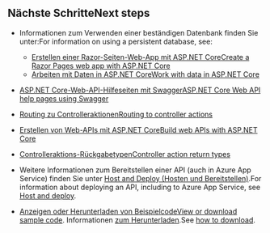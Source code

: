 ## <a name="next-steps"></a><span data-ttu-id="72685-101">Nächste Schritte</span><span class="sxs-lookup"><span data-stu-id="72685-101">Next steps</span></span>

* <span data-ttu-id="72685-102">Informationen zum Verwenden einer beständigen Datenbank finden Sie unter:</span><span class="sxs-lookup"><span data-stu-id="72685-102">For information on using a persistent database, see:</span></span>

  * [<span data-ttu-id="72685-103">Erstellen einer Razor-Seiten-Web-App mit ASP.NET Core</span><span class="sxs-lookup"><span data-stu-id="72685-103">Create a Razor Pages web app with ASP.NET Core</span></span>](xref:tutorials/index)
  * [<span data-ttu-id="72685-104">Arbeiten mit Daten in ASP.NET Core</span><span class="sxs-lookup"><span data-stu-id="72685-104">Work with data in ASP.NET Core</span></span>](xref:data/index)

* [<span data-ttu-id="72685-105">ASP.NET Core-Web-API-Hilfeseiten mit Swagger</span><span class="sxs-lookup"><span data-stu-id="72685-105">ASP.NET Core Web API help pages using Swagger</span></span>](xref:tutorials/web-api-help-pages-using-swagger)
* [<span data-ttu-id="72685-106">Routing zu Controlleraktionen</span><span class="sxs-lookup"><span data-stu-id="72685-106">Routing to controller actions</span></span>](xref:mvc/controllers/routing)
* [<span data-ttu-id="72685-107">Erstellen von Web-APIs mit ASP.NET Core</span><span class="sxs-lookup"><span data-stu-id="72685-107">Build web APIs with ASP.NET Core</span></span>](xref:web-api/index)
* [<span data-ttu-id="72685-108">Controlleraktions-Rückgabetypen</span><span class="sxs-lookup"><span data-stu-id="72685-108">Controller action return types</span></span>](xref:web-api/action-return-types)
* <span data-ttu-id="72685-109">Weitere Informationen zum Bereitstellen einer API (auch in Azure App Service) finden Sie unter [Host and Deploy (Hosten und Bereitstellen)](xref:host-and-deploy/index).</span><span class="sxs-lookup"><span data-stu-id="72685-109">For information about deploying an API, including to Azure App Service, see [Host and deploy](xref:host-and-deploy/index).</span></span>
* <span data-ttu-id="72685-110">[Anzeigen oder Herunterladen von Beispielcode](https://github.com/aspnet/Docs/tree/master/aspnetcore/tutorials/first-web-api/samples)</span><span class="sxs-lookup"><span data-stu-id="72685-110">[View or download sample code](https://github.com/aspnet/Docs/tree/master/aspnetcore/tutorials/first-web-api/samples).</span></span> <span data-ttu-id="72685-111">Informationen [zum Herunterladen](xref:tutorials/index#how-to-download-a-sample).</span><span class="sxs-lookup"><span data-stu-id="72685-111">See [how to download](xref:tutorials/index#how-to-download-a-sample).</span></span>